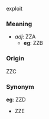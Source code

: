 exploit
### Meaning
+ _adj_: ZZA
	+ __eg__: ZZB

### Origin

ZZC

### Synonym

__eg__: ZZD

+ ZZE


